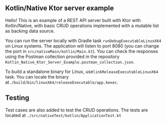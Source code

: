 ## Kotlin/Native Ktor server example

Hello! This is an example of a REST API server built with Ktor with
Kotlin/Native, with basic CRUD operations implemented with a mutable
list as backing data source.

You can run the server locally with Gradle task `runDebugExecutableLinuxX64`
on Linux systems. The application will listen to port 8080 (you can change
the port in `src/nativeMain/kotlin/Main.kt`). You can check the responses
using the Postman collection  provided in the repository 
`Kotlin_Native_Ktor_Server_Example.postman_collection.json`.

To build a standalone binary 
for Linux, use`linkReleaseExecutableLinuxX64` task. You can locale the binary
at`./build/bin/linuxX64/releaseExecutable/app.kexec`.

## Testing

Test cases are also added to test the CRUD operations. The tests are located
at `./src/nativeTest/kotlin/ApplicationTest.kt`

